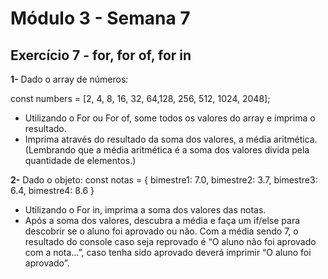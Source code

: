# Módulo 3 - Semana 7
## Exercício 7 - for, for of, for in

**1-** Dado o array de números:

const numbers = [2, 4, 8, 16, 32, 64,128, 256, 512, 1024, 2048];

- Utilizando o For ou For of, some todos os valores do array e imprima o resultado.
- Imprima através do resultado da soma dos valores, a média aritmética. (Lembrando que a média aritmética é a soma dos valores divida pela quantidade de elementos.)

**2-** Dado o objeto:
const notas = {
    bimestre1: 7.0,
    bimestre2: 3.7,
    bimestre3: 6.4,
    bimestre4: 8.6
}

- Utilizando o For in, imprima a soma dos valores das notas.
- Após a soma dos valores, descubra a média e faça um if/else para descobrir se o aluno foi aprovado ou não. Com a média sendo 7, o resultado do console caso seja reprovado é “O aluno não foi aprovado com a nota…”, caso tenha sido aprovado deverá imprimir “O aluno foi aprovado”.